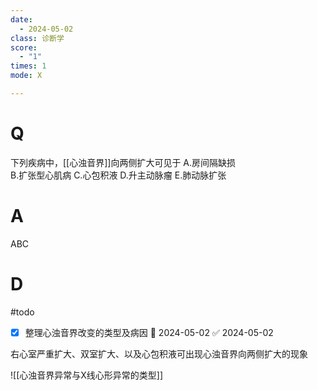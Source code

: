 ```yaml
---
date:
  - 2024-05-02
class: 诊断学
score:
  - "1"
times: 1
mode: X

---
```



# Q
下列疾病中，[[心浊音界]]向两侧扩大可见于
A.房间隔缺损  
B.扩张型心肌病
C.心包积液 
D.升主动脉瘤
E.肺动脉扩张

# A

ABC



# D
#todo
- [x] 整理心浊音界改变的类型及病因 📅 2024-05-02 ✅ 2024-05-02

右心室严重扩大、双室扩大、以及心包积液可出现心浊音界向两侧扩大的现象

![[心浊音界异常与X线心形异常的类型]]